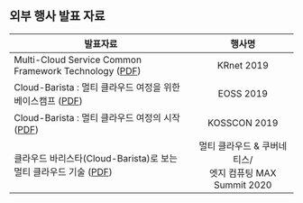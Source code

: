 ## 외부 행사 발표 자료

| 발표자료 | 행사명 |
| --------------------------------- | :---------------------------------: |
| Multi-Cloud Service Common Framework Technology ([PDF](https://github.com/cloud-barista/docs/blob/master/presentations/ppt_files/%5BKRnet2019%5D-Multi-Cloud_Service_Common_Framework_Technology.pdf)) | KRnet 2019 |
| Cloud-Barista : 멀티 클라우드 여정을 위한 베이스캠프 ([PDF](https://github.com/cloud-barista/docs/blob/master/presentations/ppt_files/%5BEOSS-2019%5D-%EB%A9%80%ED%8B%B0_%ED%81%B4%EB%9D%BC%EC%9A%B0%EB%93%9C_%EC%97%AC%EC%A0%95%EC%9D%84_%EC%9C%84%ED%95%9C_%EB%B2%A0%EC%9D%B4%EC%8A%A4%EC%BA%A0%ED%94%84.pdf)) | EOSS 2019 |
| Cloud-Barista : 멀티 클라우드 여정의 시작 ([PDF](https://github.com/cloud-barista/docs/blob/master/presentations/ppt_files/%5BKOSSCON-2019%5D-Cloud-Barista-%EB%A9%80%ED%8B%B0%ED%81%B4%EB%9D%BC%EC%9A%B0%EB%93%9C_%EC%97%AC%EC%A0%95%EC%9D%98_%EC%8B%9C%EC%9E%91.pdf)) | KOSSCON 2019 |
| 클라우드 바리스타(Cloud-Barista)로 보는 멀티 클라우드 기술 ([PDF](https://github.com/cloud-barista/docs/blob/master/presentations/ppt_files/%5B%EB%A9%80%ED%8B%B0%20%ED%81%B4%EB%9D%BC%EC%9A%B0%EB%93%9C%20%26%20%EC%BF%A0%EB%B2%84%EB%84%A4%ED%8B%B0%EC%8A%A4%EC%97%A3%EC%A7%80%EC%BB%B4%ED%93%A8%ED%8C%85%20MAX%20Summit%202020%5D%20%ED%81%B4%EB%9D%BC%EC%9A%B0%EB%93%9C%EB%B0%94%EB%A6%AC%EC%8A%A4%ED%83%80%EB%A1%9C%20%EB%B3%B8%20%EB%A9%80%ED%8B%B0%20%ED%81%B4%EB%9D%BC%EC%9A%B0%EB%93%9C%20%EA%B8%B0%EC%88%A0.pdf)) | 멀티 클라우드 & 쿠버네티스/<br>엣지 컴퓨팅 MAX Summit 2020 |
